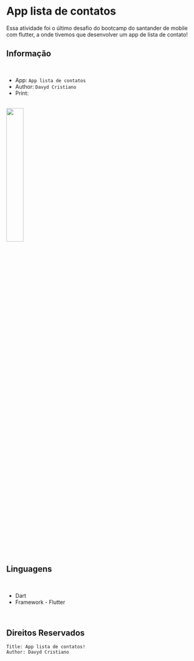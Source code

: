 # App lista de contatos

Essa atividade foi o último desafio do bootcamp do santander de mobile com flutter, a onde tivemos que desenvolver um app de lista de contato!

## Informação
<br>

- App:  `App lista de contatos`
- Author:  `Davyd Cristiano`
- Print: 
<br>
<img src="https://github.com/davydcristiano/appviacep/assets/53920878/9ca3a1d3-a1c6-4cc2-be79-1174f7bb02e8" width="30%">

## Linguagens
<br>

- Dart
- Framework - Flutter

<br>

## Direitos Reservados
```
Title: App lista de contatos!
Author: Davyd Cristiano
```
